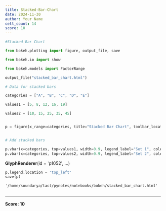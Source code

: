 ```yaml
---
title: Stacked-Bar-Chart
date: 2024-11-30
author: Your Name
cell_count: 14
score: 10
---
```


```python
#Stacked Bar Chart
```


```python
from bokeh.plotting import figure, output_file, save

```


```python
from bokeh.io import show

```


```python
from bokeh.models import FactorRange

```


```python
output_file("stacked_bar_chart.html")

```


```python
# Data for stacked bars

```


```python
categories = ["A", "B", "C", "D", "E"]

```


```python
values1 = [5, 8, 12, 16, 19]


```


```python
values2 = [10, 15, 25, 35, 45]

```


```python

p = figure(x_range=categories, title="Stacked Bar Chart", toolbar_location=None)

```


```python

# Add stacked bars

```


```python
p.vbar(x=categories, top=values1, width=0.9, legend_label="Set 1", color="blue")
p.vbar(x=categories, top=values2, width=0.9, legend_label="Set 2", color="green", bottom=values1)

```




<div style="display: table;"><div style="display: table-row;"><div style="display: table-cell;"><b title="bokeh.models.renderers.glyph_renderer.GlyphRenderer">GlyphRenderer</b>(</div><div style="display: table-cell;">id&nbsp;=&nbsp;'p1052', <span id="p1057" style="cursor: pointer;">&hellip;)</span></div></div><div class="p1056" style="display: none;"><div style="display: table-cell;"></div><div style="display: table-cell;">context_menu&nbsp;=&nbsp;None,</div></div><div class="p1056" style="display: none;"><div style="display: table-cell;"></div><div style="display: table-cell;">coordinates&nbsp;=&nbsp;None,</div></div><div class="p1056" style="display: none;"><div style="display: table-cell;"></div><div style="display: table-cell;">data_source&nbsp;=&nbsp;ColumnDataSource(id='p1046', ...),</div></div><div class="p1056" style="display: none;"><div style="display: table-cell;"></div><div style="display: table-cell;">glyph&nbsp;=&nbsp;VBar(id='p1049', ...),</div></div><div class="p1056" style="display: none;"><div style="display: table-cell;"></div><div style="display: table-cell;">group&nbsp;=&nbsp;None,</div></div><div class="p1056" style="display: none;"><div style="display: table-cell;"></div><div style="display: table-cell;">hover_glyph&nbsp;=&nbsp;None,</div></div><div class="p1056" style="display: none;"><div style="display: table-cell;"></div><div style="display: table-cell;">js_event_callbacks&nbsp;=&nbsp;{},</div></div><div class="p1056" style="display: none;"><div style="display: table-cell;"></div><div style="display: table-cell;">js_property_callbacks&nbsp;=&nbsp;{},</div></div><div class="p1056" style="display: none;"><div style="display: table-cell;"></div><div style="display: table-cell;">level&nbsp;=&nbsp;'glyph',</div></div><div class="p1056" style="display: none;"><div style="display: table-cell;"></div><div style="display: table-cell;">muted&nbsp;=&nbsp;False,</div></div><div class="p1056" style="display: none;"><div style="display: table-cell;"></div><div style="display: table-cell;">muted_glyph&nbsp;=&nbsp;VBar(id='p1051', ...),</div></div><div class="p1056" style="display: none;"><div style="display: table-cell;"></div><div style="display: table-cell;">name&nbsp;=&nbsp;None,</div></div><div class="p1056" style="display: none;"><div style="display: table-cell;"></div><div style="display: table-cell;">nonselection_glyph&nbsp;=&nbsp;VBar(id='p1050', ...),</div></div><div class="p1056" style="display: none;"><div style="display: table-cell;"></div><div style="display: table-cell;">propagate_hover&nbsp;=&nbsp;False,</div></div><div class="p1056" style="display: none;"><div style="display: table-cell;"></div><div style="display: table-cell;">selection_glyph&nbsp;=&nbsp;'auto',</div></div><div class="p1056" style="display: none;"><div style="display: table-cell;"></div><div style="display: table-cell;">subscribed_events&nbsp;=&nbsp;PropertyValueSet(),</div></div><div class="p1056" style="display: none;"><div style="display: table-cell;"></div><div style="display: table-cell;">syncable&nbsp;=&nbsp;True,</div></div><div class="p1056" style="display: none;"><div style="display: table-cell;"></div><div style="display: table-cell;">tags&nbsp;=&nbsp;[],</div></div><div class="p1056" style="display: none;"><div style="display: table-cell;"></div><div style="display: table-cell;">view&nbsp;=&nbsp;CDSView(id='p1053', ...),</div></div><div class="p1056" style="display: none;"><div style="display: table-cell;"></div><div style="display: table-cell;">visible&nbsp;=&nbsp;True,</div></div><div class="p1056" style="display: none;"><div style="display: table-cell;"></div><div style="display: table-cell;">x_range_name&nbsp;=&nbsp;'default',</div></div><div class="p1056" style="display: none;"><div style="display: table-cell;"></div><div style="display: table-cell;">y_range_name&nbsp;=&nbsp;'default')</div></div></div>
<script>
(function() {
  let expanded = false;
  const ellipsis = document.getElementById("p1057");
  ellipsis.addEventListener("click", function() {
    const rows = document.getElementsByClassName("p1056");
    for (let i = 0; i < rows.length; i++) {
      const el = rows[i];
      el.style.display = expanded ? "none" : "table-row";
    }
    ellipsis.innerHTML = expanded ? "&hellip;)" : "&lsaquo;&lsaquo;&lsaquo;";
    expanded = !expanded;
  });
})();
</script>





```python
p.legend.location = "top_left"
save(p)
```




    '/home/soundarya/tact/pynotes/notebooks/bokeh/stacked_bar_chart.html'




```python

```


---
**Score: 10**
